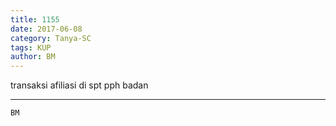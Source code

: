 ```yaml
---
title: 1155
date: 2017-06-08
category: Tanya-SC
tags: KUP
author: BM
---
```


transaksi afiliasi di spt pph badan

---



`BM`

